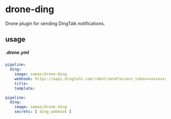 # drone-ding

Drone plugin for sending DingTalk notifications.

## usage

##### .drone.yml

```yml
pipeline:
  ding:
    image: somax/drone-ding
    webhook: https://oapi.dingtalk.com/robot/send?access_token=xxxxxxxxx
    title:
    template:

```


```yml
pipeline:
  ding:
    image: somax/drone-ding
    secrets: [ ding_webhook ]

```